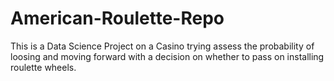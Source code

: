 # American-Roulette-Repo
This is a Data Science Project on a Casino trying assess the probability of loosing and moving forward with a decision on whether to pass on installing roulette wheels.

